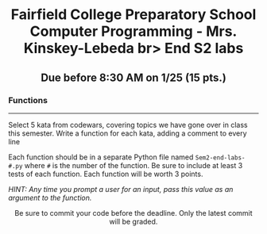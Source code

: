 <h1 align="center">
    Fairfield College Preparatory School<br>
    Computer Programming - Mrs. Kinskey-Lebeda br>
    End S2 labs
</h1>

<h2 align="center">Due before 8:30 AM on 1/25 (15 pts.)</h2>

### Functions

---

Select 5 kata from codewars, covering topics we have gone over in class this semester. Write a function for each kata, adding a comment to every line 

Each function should be in a separate Python file named `Sem2-end-labs-#.py` where `#` is the number of the function. Be sure to include at least 3 tests of each function. Each function will be worth 3 points.

*HINT: Any time you prompt a user for an input, pass this value as an argument to the function.*

<p align="center">Be sure to commit your code before the deadline. Only the latest commit will be graded.</p>
